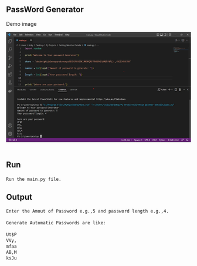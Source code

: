 ## PassWord Generator

Demo image<br>

<img src="Demo.jpg" width="600" height="300"/><br><br>

## Run
```
Run the main.py file.
```
## Output
```
Enter the Amout of Password e.g.,5 and password length e.g.,4.

Generate Automatic Passwords are like:

Ut$P
VVy,
mfaa
AB,M
ksJu
```